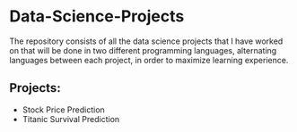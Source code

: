 # Data-Science-Projects
The repository consists of all the data science projects that I have worked on that will be done in two different programming languages, alternating languages between each project, in order to maximize learning experience.

## Projects:
- Stock Price Prediction
- Titanic Survival Prediction
